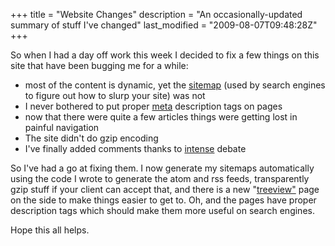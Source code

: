 +++
title = "Website Changes"
description = "An occasionally-updated summary of stuff I've changed"
last_modified = "2009-08-07T09:48:28Z"
+++


So when I had a day off work this week I decided to fix a few things on
this site that have been bugging me for a while:
* most of the content is dynamic, yet the [sitemap][5] (used by search
engines to figure out how to slurp your site) was not
* I never bothered to put proper [meta][6] description tags on pages
* now that there were quite a few articles things were getting lost
in painful navigation
* The site didn't do gzip encoding
* I've finally added comments thanks to [intense][7] debate

So I've had a go at fixing them. I now generate my sitemaps
automatically using the code I wrote to generate the atom and rss
feeds, transparently gzip stuff if your client can accept that, and
there is a new "[treeview"][8] page on the side to make things easier to
get to. Oh, and the pages have proper description tags which should
make them more useful on search engines.

Hope this all helps.

[1]: http://www.uncarved.com/articles/website
[2]: http://www.uncarved.com/
[3]: http://www.uncarved.com/articles/contact
[4]: http://www.uncarved.com/login/
[5]: http://www.sitemaps.org/
[6]: http://www.google.com/support/webmasters/bin/answer.py?answer=35264&hl=en#1
[7]: http://intensedebate.com/
[8]: http://www.uncarved.com/treeview/
[9]: http://www.uncarved.com/tags/computers
